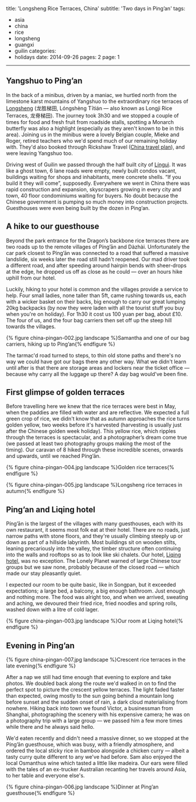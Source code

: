 title: 'Longsheng Rice Terraces, China'
subtitle: 'Two days in Ping’an'
tags:
  - asia
  - china
  - rice
  - longsheng
  - guangxi
  - guilin
categories:
  - holidays
date: 2014-09-26
pages: 2
page: 1
---

## Yangshuo to Ping’an

In the back of a minibus, driven by a maniac, we hurtled north from the limestone karst mountains of Yangshuo to the extraordinary rice terraces of [Longsheng](http://en.wikipedia.org/wiki/Longsheng_Rice_Terrace) (龙胜梯田, Lóngshèng Tītián — also known as Longji Rice Terraces, 龙脊梯田). The journey took 3h30 and we stopped a couple of times for food and fresh fruit from roadside stalls, spotting a Monarch butterfly was also a highlight (especially as they aren't known to be in this area). Joining us in the minibus were a lovely Belgian couple, Mieke and Roger, retired teachers who we'd spend much of our remaining holiday with. They'd also booked through Rickshaw Travel ([China travel plan](http://www.chinatravelplan.co.uk/)), and were leaving Yangshuo too.

Driving west of Guilin we passed through the half built city of [Línguì](http://en.wikipedia.org/wiki/Lingui_District). It was like a ghost town, 6 lane roads were empty, newly built condos vacant, buildings waiting for shops and inhabitants, mere concrete shells. “If you build it they will come”, supposedly. Everywhere we went in China there was rapid construction and expansion, skyscrapers growing in every city and town, 40 floor condominiums waiting for buyers. No doubt because the Chinese government is pumping so much money into construction projects. Guesthouses were even being built by the dozen in Ping’an.

## A hike to our guesthouse

Beyond the park entrance for the Dragon’s backbone rice terraces there are two roads up to the remote villages of Píng’ān and Dàzhài. Unfortunately the car park closest to Píng’ān was connected to a road that suffered a massive landslide, six weeks later the road still hadn't reopened. Our mad driver took a different road, and after speeding around hairpin bends with sheer-drops at the edge, he dropped us off as close as he could — over an hours hike uphill from our hotel.

Luckily, hiking to your hotel is common and the villages provide a service to help. Four small ladies, none taller than 5ft, came rushing towards us, each with a wicker basket on their backs, big enough to carry our great lumping 20kg backpacks (by now they were laden with all the tourist stuff you buy when you're on holiday). For 1h30 it cost us 100 yuan per bag, about £10. The four of us, and the four bag carriers then set off up the steep hill towards the villages.

{% figure china-pingan-002.jpg landscape %}Samantha and one of our bag carriers, hiking up to Ping’an{% endfigure %}

The tarmac'd road turned to steps, to thin old stone paths and there's no way we could have got our bags there any other way. What we didn't learn until after is that there are storage areas and lockers near the ticket office — because why carry all the luggage up there? A day bag would've been fine.

## First glimpse of golden terraces

Before travelling here we knew that the rice terraces were best in May, when the paddies are filled with water and are reflective. We expected a full green crop of rice, we didn't know that as autumn approaches the rice turns golden yellow, two weeks before it's harvested (harvesting is usually just after the Chinese golden week holiday). This yellow rice, which ripples through the terraces is spectacular, and a photographer’s dream come true (we passed at least two photography groups making the most of the timing). Our caravan of 8 hiked through these incredible scenes, onwards and upwards, until we reached Píng’ān.

{% figure china-pingan-004.jpg landscape %}Golden rice terraces{% endfigure %}

{% figure china-pingan-005.jpg landscape %}Longsheng rice terraces in autumn{% endfigure %}

## Ping’an and Liqing hotel

Píng’ān is the largest of the villages with many guesthouses, each with its own restaurant, it seems most folk eat at their hotel. There are no roads, just narrow paths with stone floors, and they're usually climbing steeply up or down as part of a hillside labyrinth. Most buildings sit on wooden stilts, leaning precariously into the valley, the timber structure often continuing into the walls and rooftops so as to look like ski chalets. Our hotel, [Liqing hotel](http://www.tripadvisor.co.uk/Hotel_Review-g1159371-d2160893-Reviews-Liqing_Hotel-Longsheng_County_Guangxi_Zhuang.html), was no exception. The Lonely Planet warned of large Chinese tour groups but we saw none, probably because of the closed road — which made our stay pleasantly quiet.

I expected our room to be quite basic, like in Songpan, but it exceeded expectations; a large bed, a balcony, a big enough bathroom. Just enough and nothing more. The food was alright too, and when we arrived, sweating and aching, we devoured their fried rice, fried noodles and spring rolls, washed down with a litre of cold lager.

{% figure china-pingan-003.jpg landscape %}Our room at Liqing hotel{% endfigure %}

## Evening in Ping’an

{% figure china-pingan-007.jpg landscape %}Crescent rice terraces in the late evening{% endfigure %}

After a nap we still had time enough that evening to explore and take photos. We doubled back along the route we'd walked in on to find the perfect spot to picture the crescent yellow terraces. The light faded faster than expected, owing mostly to the sun going behind a mountain long before sunset and the sudden onset of rain, a dark cloud materialising from nowhere. Hiking back into town we found Victor, a businessman from Shanghai, photographing the scenery with his expensive camera; he was on a photography trip with a large group — we passed him a few more times while there and he always said hello.

We'd eaten recently and didn't need a massive dinner, so we stopped at the Píng’ān guesthouse, which was busy, with a friendly atmosphere, and ordered the local sticky rice in bamboo alongside a chicken curry — albeit a tasty curry quite different to any we've had before. Sam also enjoyed the local Osmanthus wine which tasted a little like madeira. Our ears were filled with the tales of an ex-trucker Australian recanting her travels around Asia, to her table and everyone else's.

{% figure china-pingan-006.jpg landscape %}Dinner at Ping’an guesthouse{% endfigure %}
